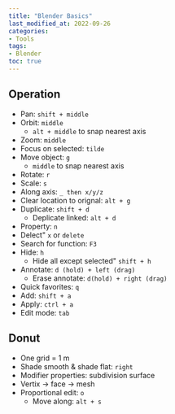 ```yaml
---
title: "Blender Basics"
last_modified_at: 2022-09-26
categories: 
- Tools
tags: 
- Blender
toc: true
---
```


## Operation

- Pan: `shift + middle`
- Orbit: `middle`
    - `alt + middle` to snap nearest axis
- Zoom: `middle`
- Focus on selected: `tilde`
- Move object: `g`
    - `middle` to snap nearest axis
- Rotate: `r`
- Scale: `s`
- Along axis: `_ then x/y/z`
- Clear location to orignal: `alt + g`
- Duplicate: `shift + d`
    - Deplicate linked: `alt + d`
- Property: `n`
- Delect" `x` or `delete`
- Search for function: `F3`
- Hide: `h`
    - Hide all except selected" `shift + h`
- Annotate: `d (hold) + left (drag)`
    - Erase annotate: `d(hold) + right (drag)`
- Quick favorites: `q`
- Add: `shift + a`
- Apply: `ctrl + a`
- Edit mode: `tab`

## Donut

- One grid = 1 m
- Shade smooth & shade flat: `right`
- Modifier properties: subdivision surface
- Vertix -> face -> mesh
- Proportional edit: `o`
    - Move along: `alt + s`